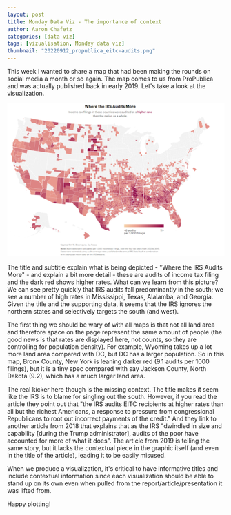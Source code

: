 ```yaml
---
layout: post
title: Monday Data Viz - The importance of context
author: Aaron Chafetz
categories: [data viz]
tags: [vizualisation, Monday data viz]
thumbnail: "20220912_propublica_eitc-audits.png"
---
```


This week I wanted to share a map that had been making the rounds on social media a month or so again. The map comes to us from ProPublica and was actually published back in early 2019. Let's take a look at the visualization.

![US map depicting where IRS has the most audits per capita](/assets/img/posts/20220912_propublica_eitc-audits.png)

The title and subtitle explain what is being depicted - "Where the IRS Audits More" - and explain a bit more detail - these are audits of income tax filing and the dark red shows higher rates. What can we learn from this picture? We can see pretty quickly that IRS audits fall predominantly in the south; we see a number of high rates in Mississippi, Texas, Alalamba, and Georgia. Given the title and the supporting data, it seems that the IRS ignores the northern states and selectively targets the south (and west). 

The first thing we should be wary of with all maps is that not all land area and therefore space on the page represent the same amount of people (the good news is that rates are displayed here, not counts, so they are controlling for population density). For example, Wyoming takes up a lot more land area compared with DC, but DC has a larger population. So in this map, Bronx County, New York is leaning darker red (9.1 audits per 1000 filings), but it is a tiny spec compared with say Jackson County, North Dakota (9.2), which has a much larger land area.

The real kicker here though is the missing context. The title makes it seem like the IRS is to blame for singling out the south. However, if you read the article they point out that "the IRS audits EITC recipients at higher rates than all but the richest Americans, a response to pressure from congressional Republicans to root out incorrect payments of the credit." And they link to another article from 2018 that explains that as the IRS "dwindled in size and capability [during the Trump administrator], audits of the poor have accounted for more of what it does".  The article from 2019 is telling the same story, but it lacks the contextual piece in the graphic itself (and even in the title of the article), leading it to be easily misused.

When we produce a visualization, it's critical to have informative titles and include contextual information since each visualization should be able to stand up on its own even when pulled from the report/article/presentation it was lifted from.

Happy plotting!